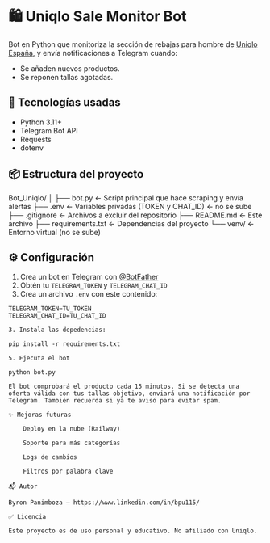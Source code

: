# 🛍️ Uniqlo Sale Monitor Bot

Bot en Python que monitoriza la sección de rebajas para hombre de [Uniqlo España](https://www.uniqlo.com/es/es/feature/sale/men/), y envía notificaciones a Telegram cuando:

- Se añaden nuevos productos.
- Se reponen tallas agotadas.

## 🚀 Tecnologías usadas

- Python 3.11+
- Telegram Bot API
- Requests
- dotenv

## 📦 Estructura del proyecto

Bot_Uniqlo/
│
├── bot.py ← Script principal que hace scraping y envía alertas
├── .env ← Variables privadas (TOKEN y CHAT_ID) ← no se sube
├── .gitignore ← Archivos a excluir del repositorio
├── README.md ← Este archivo
├── requirements.txt ← Dependencias del proyecto
└── venv/ ← Entorno virtual (no se sube)


## ⚙️ Configuración

1. Crea un bot en Telegram con [@BotFather](https://t.me/BotFather)
2. Obtén tu `TELEGRAM_TOKEN` y `TELEGRAM_CHAT_ID`
3. Crea un archivo `.env` con este contenido:

```env
TELEGRAM_TOKEN=TU_TOKEN
TELEGRAM_CHAT_ID=TU_CHAT_ID

3. Instala las depedencias:

pip install -r requirements.txt

5. Ejecuta el bot

python bot.py

El bot comprobará el producto cada 15 minutos. Si se detecta una oferta válida con tus tallas objetivo, enviará una notificación por Telegram. También recuerda si ya te avisó para evitar spam.

✨ Mejoras futuras

    Deploy en la nube (Railway)

    Soporte para más categorías

    Logs de cambios

    Filtros por palabra clave

📬 Autor

Byron Panimboza – https://www.linkedin.com/in/bpu115/

✅ Licencia

Este proyecto es de uso personal y educativo. No afiliado con Uniqlo.